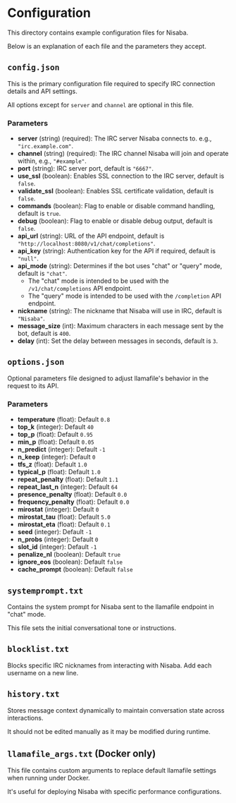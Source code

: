 # Configuration

This directory contains example configuration files for Nisaba.

Below is an explanation of each file and the parameters they accept.

## `config.json`

This is the primary configuration file required to specify IRC connection details and API settings.

All options except for `server` and `channel` are optional in this file.

### Parameters
- **server** (string) (required): The IRC server Nisaba connects to. e.g., `"irc.example.com"`.
- **channel** (string) (required): The IRC channel Nisaba will join and operate within, e.g., `"#example"`.
- **port** (string): IRC server port, default is `"6667"`.
- **use_ssl** (boolean): Enables SSL connection to the IRC server, default is `false`.
- **validate_ssl** (boolean): Enables SSL certificate validation, default is `false`.
- **commands** (boolean): Flag to enable or disable command handling, default is `true`.
- **debug** (boolean): Flag to enable or disable debug output, default is `false`.
- **api_url** (string): URL of the API endpoint, default is `"http://localhost:8080/v1/chat/completions"`.
- **api_key** (string): Authentication key for the API if required, default is `"null"`.
- **api_mode** (string): Determines if the bot uses "chat" or "query" mode, default is `"chat"`.
  - The "chat" mode is intended to be used with the `/v1/chat/completions` API endpoint.
  - The "query" mode is intended to be used with the `/completion` API endpoint.
- **nickname** (string): The nickname that Nisaba will use in IRC, default is `"Nisaba"`.
- **message_size** (int): Maximum characters in each message sent by the bot, default is `400`.
- **delay** (int): Set the delay between messages in seconds, default is `3`.

## `options.json`

Optional parameters file designed to adjust llamafile's behavior in the request to its API.

### Parameters
- **temperature** (float): Default `0.8`
- **top_k** (integer): Default `40`
- **top_p** (float): Default `0.95`
- **min_p** (float): Default `0.05`
- **n_predict** (integer): Default `-1`
- **n_keep** (integer): Default `0`
- **tfs_z** (float): Default `1.0`
- **typical_p** (float): Default `1.0`
- **repeat_penalty** (float): Default `1.1`
- **repeat_last_n** (integer): Default `64`
- **presence_penalty** (float): Default `0.0`
- **frequency_penalty** (float): Default `0.0`
- **mirostat** (integer): Default `0`
- **mirostat_tau** (float): Default `5.0`
- **mirostat_eta** (float): Default `0.1`
- **seed** (integer): Default `-1`
- **n_probs** (integer): Default `0`
- **slot_id** (integer): Default `-1`
- **penalize_nl** (boolean): Default `true`
- **ignore_eos** (boolean): Default `false`
- **cache_prompt** (boolean): Default `false`

## `systemprompt.txt`

Contains the system prompt for Nisaba sent to the llamafile endpoint in "chat" mode.

This file sets the initial conversational tone or instructions.

## `blocklist.txt`

Blocks specific IRC nicknames from interacting with Nisaba. Add each username on a new line.

## `history.txt`

Stores message context dynamically to maintain conversation state across interactions.

It should not be edited manually as it may be modified during runtime.

## `llamafile_args.txt` (Docker only)

This file contains custom arguments to replace default llamafile settings when running under Docker.

It's useful for deploying Nisaba with specific performance configurations.
